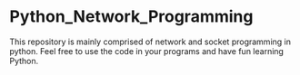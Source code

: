 # Python_Network_Programming
This repository is mainly comprised of network and socket programming in python. Feel free to use the code in your programs and have fun learning Python.
